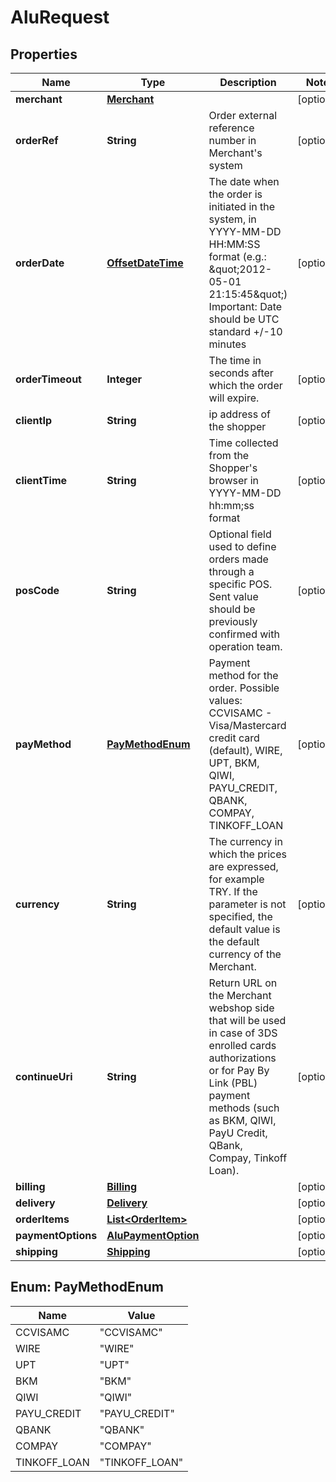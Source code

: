 
# AluRequest

## Properties
Name | Type | Description | Notes
------------ | ------------- | ------------- | -------------
**merchant** | [**Merchant**](Merchant.md) |  |  [optional]
**orderRef** | **String** | Order external reference number in Merchant&#39;s system  |  [optional]
**orderDate** | [**OffsetDateTime**](OffsetDateTime.md) | The date when the order is initiated in the system,  in YYYY-MM-DD HH:MM:SS format (e.g.: \&quot;2012-05-01 21:15:45\&quot;) Important: Date should be UTC standard +/-10 minutes  |  [optional]
**orderTimeout** | **Integer** | The time in seconds after which the order will expire.  |  [optional]
**clientIp** | **String** | ip address of the shopper |  [optional]
**clientTime** | **String** | Time collected from the Shopper&#39;s browser in YYYY-MM-DD hh:mm;ss format  |  [optional]
**posCode** | **String** | Optional field used to define orders made through a specific POS.  Sent value should be previously confirmed with operation team.   |  [optional]
**payMethod** | [**PayMethodEnum**](#PayMethodEnum) | Payment method for the order. Possible values: CCVISAMC -  Visa/Mastercard credit card (default), WIRE, UPT, BKM, QIWI,  PAYU_CREDIT, QBANK, COMPAY, TINKOFF_LOAN  |  [optional]
**currency** | **String** | The currency in which the prices are expressed, for example TRY. If the parameter is not specified, the default value is  the default currency of the Merchant.  |  [optional]
**continueUri** | **String** | Return URL on the Merchant webshop side that will be used in case  of 3DS enrolled cards authorizations or for Pay By Link (PBL)  payment methods (such as BKM, QIWI, PayU Credit, QBank, Compay, Tinkoff Loan).              |  [optional]
**billing** | [**Billing**](Billing.md) |  |  [optional]
**delivery** | [**Delivery**](Delivery.md) |  |  [optional]
**orderItems** | [**List&lt;OrderItem&gt;**](OrderItem.md) |  |  [optional]
**paymentOptions** | [**AluPaymentOption**](AluPaymentOption.md) |  |  [optional]
**shipping** | [**Shipping**](Shipping.md) |  |  [optional]


<a name="PayMethodEnum"></a>
## Enum: PayMethodEnum
Name | Value
---- | -----
CCVISAMC | &quot;CCVISAMC&quot;
WIRE | &quot;WIRE&quot;
UPT | &quot;UPT&quot;
BKM | &quot;BKM&quot;
QIWI | &quot;QIWI&quot;
PAYU_CREDIT | &quot;PAYU_CREDIT&quot;
QBANK | &quot;QBANK&quot;
COMPAY | &quot;COMPAY&quot;
TINKOFF_LOAN | &quot;TINKOFF_LOAN&quot;



